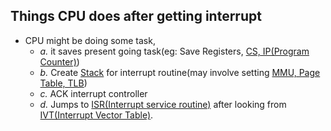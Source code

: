 ## Things CPU does after getting interrupt
- CPU might be doing some task,
  - *a.* it saves present going task(eg: Save Registers, [CS, IP(Program Counter)](https://sites.google.com/site/amitinterviewpreparation/c-1/assembly-language))
  - *b.* Create [Stack](https://sites.google.com/site/amitinterviewpreparation/c-1) for interrupt routine(may involve setting [MMU, Page Table, TLB](https://sites.google.com/site/amitinterviewpreparation/c-1/memory-management/virtual-memory))
  - *c.* ACK interrupt controller
  - *d.* Jumps to [ISR(Interrupt service routine)](ISR_Interrupt_Service_Routine.md) after looking from [IVT(Interrupt Vector Table)](IVT_Interrupt_Vector_Table.md).
